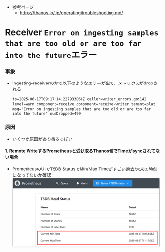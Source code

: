 - 参考ページ
  - https://thanos.io/tip/operating/troubleshooting.md/

# Receiver `Error on ingesting samples that are too old or are too far into the future`エラー

### 事象
- ingesting-receiverの方で以下のようなエラーが出て、メトリクスがdropされる  
  ```shell
  ts=2025-06-17T09:17:14.227933068Z caller=writer_errors.go:142 level=warn component=receive component=receive-writer tenant=plat msg="Error on ingesting samples that are too old or are too far into the future" numDropped=499
  ```
### 原因
- いくつか原因があり得るっぽい

#### 1. Remote WriteするPrometheusと受け取るThanos側でTimeがsyncされてない場合
- PrometheusのUIでTSDB StatusでMin/Max Timeがすごい過去/未来の時刻になってないか確認  
  ![](./image/prometheus_tsdb_time.png)